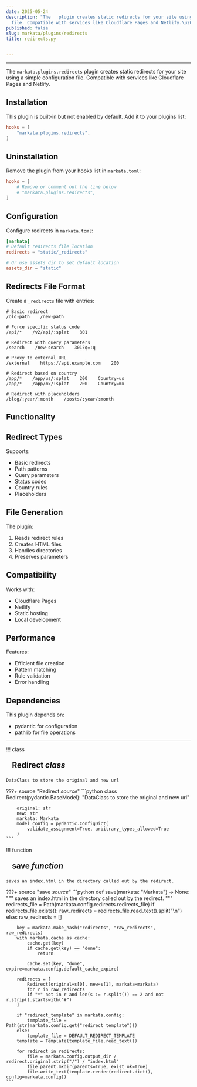 ```yaml
---
date: 2025-05-24
description: "The   plugin creates static redirects for your site using a simple configuration
  file. Compatible with services like Cloudflare Pages and Netlify.\u2026"
published: false
slug: markata/plugins/redirects
title: redirects.py


---
```


---

The `markata.plugins.redirects` plugin creates static redirects for your site using
a simple configuration file. Compatible with services like Cloudflare Pages and Netlify.

## Installation

This plugin is built-in but not enabled by default. Add it to your plugins list:

```toml
hooks = [
    "markata.plugins.redirects",
]
```

## Uninstallation

Remove the plugin from your hooks list in `markata.toml`:

```toml
hooks = [
    # Remove or comment out the line below
    # "markata.plugins.redirects",
]
```

## Configuration

Configure redirects in `markata.toml`:

```toml
[markata]
# Default redirects file location
redirects = "static/_redirects"

# Or use assets_dir to set default location
assets_dir = "static"
```

## Redirects File Format

Create a `_redirects` file with entries:

```text
# Basic redirect
/old-path    /new-path

# Force specific status code
/api/*    /v2/api/:splat    301

# Redirect with query parameters
/search    /new-search    301?q=:q

# Proxy to external URL
/external    https://api.example.com    200

# Redirect based on country
/app/*    /app/us/:splat    200    Country=us
/app/*    /app/mx/:splat    200    Country=mx

# Redirect with placeholders
/blog/:year/:month    /posts/:year/:month
```

## Functionality

## Redirect Types

Supports:
- Basic redirects
- Path patterns
- Query parameters
- Status codes
- Country rules
- Placeholders

## File Generation

The plugin:
1. Reads redirect rules
2. Creates HTML files
3. Handles directories
4. Preserves parameters

## Compatibility

Works with:
- Cloudflare Pages
- Netlify
- Static hosting
- Local development

## Performance

Features:
- Efficient file creation
- Pattern matching
- Rule validation
- Error handling

## Dependencies

This plugin depends on:
- pydantic for configuration
- pathlib for file operations

---

!!! class
    <h2 id="Redirect" class="admonition-title" style="margin: 0; padding: .5rem 1rem;">Redirect <em class="small">class</em></h2>

    DataClass to store the original and new url

???+ source "Redirect <em class='small'>source</em>"
    ```python
    class Redirect(pydantic.BaseModel):
        "DataClass to store the original and new url"

        original: str
        new: str
        markata: Markata
        model_config = pydantic.ConfigDict(
            validate_assignment=True, arbitrary_types_allowed=True
        )
    ```
!!! function
    <h2 id="save" class="admonition-title" style="margin: 0; padding: .5rem 1rem;">save <em class="small">function</em></h2>

    saves an index.html in the directory called out by the redirect.

???+ source "save <em class='small'>source</em>"
    ```python
    def save(markata: "Markata") -> None:
        """
        saves an index.html in the directory called out by the redirect.
        """
        redirects_file = Path(markata.config.redirects.redirects_file)
        if redirects_file.exists():
            raw_redirects = redirects_file.read_text().split("\n")
        else:
            raw_redirects = []

        key = markata.make_hash("redirects", "raw_redirects", raw_redirects)
        with markata.cache as cache:
            cache.get(key)
            if cache.get(key) == "done":
                return

            cache.set(key, "done", expire=markata.config.default_cache_expire)

        redirects = [
            Redirect(original=s[0], new=s[1], markata=markata)
            for r in raw_redirects
            if "*" not in r and len(s := r.split()) == 2 and not r.strip().startswith("#")
        ]

        if "redirect_template" in markata.config:
            template_file = Path(str(markata.config.get("redirect_template")))
        else:
            template_file = DEFAULT_REDIRECT_TEMPLATE
        template = Template(template_file.read_text())

        for redirect in redirects:
            file = markata.config.output_dir / redirect.original.strip("/") / "index.html"
            file.parent.mkdir(parents=True, exist_ok=True)
            file.write_text(template.render(redirect.dict(), config=markata.config))
    ```